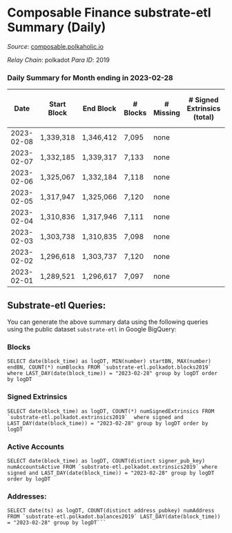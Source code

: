 # Composable Finance substrate-etl Summary (Daily)

_Source_: [composable.polkaholic.io](https://composable.polkaholic.io)

*Relay Chain*: polkadot
*Para ID*: 2019



### Daily Summary for Month ending in 2023-02-28


| Date | Start Block | End Block | # Blocks | # Missing | # Signed Extrinsics (total) | # Active Accounts | # Addresses with Balances | # Events | # Transfers | # XCM Transfers In | # XCM Transfers Out |
| ---- | ----------- | --------- | -------- | --------- | --------------------------- | ----------------- | ------------------------- | -------- | ----------- | ------------------ | ------------------- |
| 2023-02-08 | 1,339,318 | 1,346,412 | 7,095 | none  |  |  |  | 14,194 |   |   |   |
| 2023-02-07 | 1,332,185 | 1,339,317 | 7,133 | none  |  |  | 10 | 14,270 |   |   |   |
| 2023-02-06 | 1,325,067 | 1,332,184 | 7,118 | none  |  |  | 10 | 14,240 |   |   |   |
| 2023-02-05 | 1,317,947 | 1,325,066 | 7,120 | none  |  |  | 10 | 14,244 |   |   |   |
| 2023-02-04 | 1,310,836 | 1,317,946 | 7,111 | none  |  |  | 10 | 14,226 |   |   |   |
| 2023-02-03 | 1,303,738 | 1,310,835 | 7,098 | none  |  |  | 10 | 14,203 |   |   |   |
| 2023-02-02 | 1,296,618 | 1,303,737 | 7,120 | none  |  |  | 10 | 14,244 |   |   |   |
| 2023-02-01 | 1,289,521 | 1,296,617 | 7,097 | none  |  |  | 10 | 14,198 |   |   |   |

## Substrate-etl Queries:
You can generate the above summary data using the following queries using the public dataset `substrate-etl` in Google BigQuery:


### Blocks
```
SELECT date(block_time) as logDT, MIN(number) startBN, MAX(number) endBN, COUNT(*) numBlocks FROM `substrate-etl.polkadot.blocks2019`  where LAST_DAY(date(block_time)) = "2023-02-28" group by logDT order by logDT
```


### Signed Extrinsics
```
SELECT date(block_time) as logDT, COUNT(*) numSignedExtrinsics FROM `substrate-etl.polkadot.extrinsics2019`  where signed and LAST_DAY(date(block_time)) = "2023-02-28" group by logDT order by logDT
```


### Active Accounts
```
SELECT date(block_time) as logDT, COUNT(distinct signer_pub_key) numAccountsActive FROM `substrate-etl.polkadot.extrinsics2019` where signed and LAST_DAY(date(block_time)) = "2023-02-28" group by logDT order by logDT
```


### Addresses:
```
SELECT date(ts) as logDT, COUNT(distinct address_pubkey) numAddress FROM `substrate-etl.polkadot.balances2019` LAST_DAY(date(block_time)) = "2023-02-28" group by logDT```

